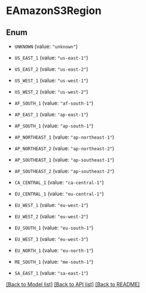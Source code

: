 # EAmazonS3Region

## Enum


* `UNKNOWN` (value: `"unknown"`)

* `US_EAST_1` (value: `"us-east-1"`)

* `US_EAST_2` (value: `"us-east-2"`)

* `US_WEST_1` (value: `"us-west-1"`)

* `US_WEST_2` (value: `"us-west-2"`)

* `AF_SOUTH_1` (value: `"af-south-1"`)

* `AP_EAST_1` (value: `"ap-east-1"`)

* `AP_SOUTH_1` (value: `"ap-south-1"`)

* `AP_NORTHEAST_1` (value: `"ap-northeast-1"`)

* `AP_NORTHEAST_2` (value: `"ap-northeast-2"`)

* `AP_SOUTHEAST_1` (value: `"ap-southeast-1"`)

* `AP_SOUTHEAST_2` (value: `"ap-southeast-2"`)

* `CA_CENTRAL_1` (value: `"ca-central-1"`)

* `EU_CENTRAL_1` (value: `"eu-central-1"`)

* `EU_WEST_1` (value: `"eu-west-1"`)

* `EU_WEST_2` (value: `"eu-west-2"`)

* `EU_SOUTH_1` (value: `"eu-south-1"`)

* `EU_WEST_3` (value: `"eu-west-3"`)

* `EU_NORTH_1` (value: `"eu-north-1"`)

* `ME_SOUTH_1` (value: `"me-south-1"`)

* `SA_EAST_1` (value: `"sa-east-1"`)


[[Back to Model list]](../README.md#documentation-for-models) [[Back to API list]](../README.md#documentation-for-api-endpoints) [[Back to README]](../README.md)


